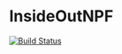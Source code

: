 # InsideOutNPF

[![Build Status](https://github.com/Sahel13/InsideOutNPF.jl/actions/workflows/CI.yml/badge.svg?branch=main)](https://github.com/Sahel13/InsideOutNPF.jl/actions/workflows/CI.yml?query=branch%3Amain)
